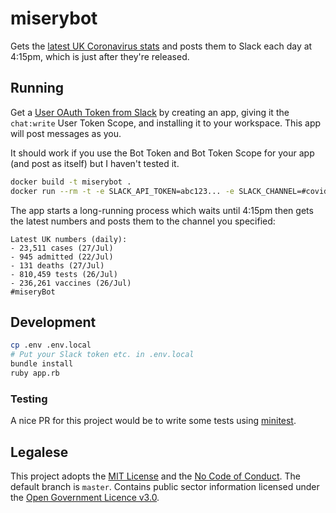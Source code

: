 # miserybot

Gets the [latest UK Coronavirus stats](https://coronavirus.data.gov.uk/) and posts them to Slack each day at 4:15pm, which is just after they're released.

## Running

Get a [User OAuth Token from Slack](https://api.slack.com/apps) by creating an app, giving it the `chat:write` User Token Scope, and installing it to your workspace. This app will post messages as you.

It should work if you use the Bot Token and Bot Token Scope for your app (and post as itself) but I haven't tested it.

```sh
docker build -t miserybot .
docker run --rm -t -e SLACK_API_TOKEN=abc123... -e SLACK_CHANNEL=#covid-updates miserybot
```

The app starts a long-running process which waits until 4:15pm then gets the latest numbers and posts them to the channel you specified:

```
Latest UK numbers (daily):
- 23,511 cases (27/Jul)
- 945 admitted (22/Jul)
- 131 deaths (27/Jul)
- 810,459 tests (26/Jul)
- 236,261 vaccines (26/Jul)
#miseryBot
```

## Development

```sh
cp .env .env.local
# Put your Slack token etc. in .env.local
bundle install
ruby app.rb
```

### Testing

A nice PR for this project would be to write some tests using [minitest](https://github.com/seattlerb/minitest).

## Legalese

This project adopts the [MIT License](LICENSE) and the [No Code of Conduct](CODE_OF_CONDUCT.md). The default branch is `master`. Contains public sector information licensed under the [Open Government Licence v3.0](https://www.nationalarchives.gov.uk/doc/open-government-licence/version/3/).
